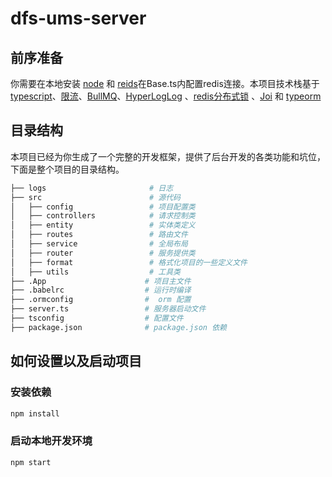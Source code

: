 # dfs-ums-server


## 前序准备

你需要在本地安装 [node](http://nodejs.org/) 和 [reids](https://redis.io/)在Base.ts内配置redis连接。本项目技术栈基于 [typescript](https://www.typescriptlang.org/)、[限流](https://github.com/koajs/ratelimit)、[BullMQ](https://github.com/OptimalBits/bull#uis)、[HyperLogLog](https://juejin.im/post/6844904097666039816) 、[redis分布式锁](https://redis.io/) 、[Joi](https://hapi.dev/module/joi/) 和 [typeorm](https://github.com/typeorm/typeorm)

## 目录结构

本项目已经为你生成了一个完整的开发框架，提供了后台开发的各类功能和坑位，下面是整个项目的目录结构。

```bash
├── logs                       # 日志
├── src                        # 源代码
│   ├── config                 # 项目配置类
│   ├── controllers            # 请求控制类
│   ├── entity                 # 实体类定义
│   ├── routes                 # 路由文件
│   ├── service                # 全局布局
│   ├── router                 # 服务提供类
│   ├── format                 # 格式化项目的一些定义文件
│   ├── utils                  # 工具类
├── .App                      # 项目主文件
├── .babelrc                  # 运行时编译
├── .ormconfig                #  orm 配置
├── server.ts                 # 服务器启动文件
├── tsconfig                  # 配置文件
├── package.json              # package.json 依赖
```

## 如何设置以及启动项目

### 安装依赖

```bash
npm install
```

### 启动本地开发环境

```bash
npm start
```
                                                         